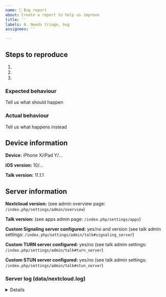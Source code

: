 ```yaml
---
name: 🐞 Bug report
about: Create a report to help us improve
title: ''
labels: 0. Needs triage, bug
assignees: ''

---
```


## Steps to reproduce
1.
2.
3.

### Expected behaviour
Tell us what should happen

### Actual behaviour
Tell us what happens instead


## Device information

**Device:** iPhone X/iPad Y/…

**iOS version:** 10/…

**Talk version:** 11.1.1

## Server information

**Nextcloud version:** (see admin overview page: `/index.php/settings/admin/overview`)

**Talk version:** (see apps admin page: `/index.php/settings/apps`)

**Custom Signaling server configured:** yes/no and version (see talk admin settings: `/index.php/settings/admin/talk#signaling_server`)

**Custom TURN server configured:** yes/no (see talk admin settings: `/index.php/settings/admin/talk#turn_server`)

**Custom STUN server configured:** yes/no (see talk admin settings: `/index.php/settings/admin/talk#stun_server`)

### Server log (data/nextcloud.log)
<details>

```
Insert your server log here
```
</details>
